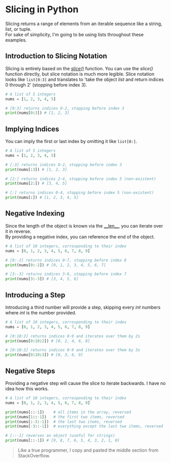 # Slicing in Python
Slicing returns a range of elements from an iterable sequence like a string, list, or tuple. <br />
For sake of simplicity, I'm going to be using lists throughout these examples.

## Introduction to Slicing Notation
Slicing is entirely based on the [_slice()_](https://www.w3schools.com/python/ref_func_slice.asp) function.
You can use the _slice()_ function directly, but slice notation is much more legible. Slice notation looks like
`list[0:3]` and translates to 'take the object _list_ and return indices 0 through 2' (stopping before index 3).

```Python
# A list of 5 integers
nums = [1, 2, 3, 4, 5]

# [0:3] returns indices 0-2, stopping before index 3
print(nums[0:3]) # [1, 2, 3]
```

## Implying Indices
You can imply the first or last index by omitting it like `list[0:]`.

```Python
# A list of 5 integers
nums = [1, 2, 3, 4, 5]

# [:3] returns indices 0-2, stopping before index 3
print(nums[:3]) # [1, 2, 3]

# [2:] returns indices 2-4, stopping before index 5 (non-existent)
print(nums[2:]) # [3, 4, 5]

# [:] returns indices 0-4, stopping before index 5 (non-existent)
print(nums[:]) # [1, 2, 3, 4, 5]
```

## Negative Indexing
Since the length of the object is known via the [\_\_len\_\_](https://stackoverflow.com/questions/49929998/what-is-magic-about-len/49930062), you can iterate over it in 
reverse. <br /> 
By providing a negative index, you can reference the end of the object. 

```Python
# A list of 10 integers, corrosponding to their index
nums = [0, 1, 2, 3, 4, 5, 6, 7, 8, 9]

# [0:-2] returns indices 0-7, stopping before index 8
print(nums[0:-2]) # [0, 1, 2, 3, 4, 5, 6, 7]

# [3:-3] returns indices 3-6, stopping before index 7
print(nums[3:-3]) # [3, 4, 5, 6]
```

## Introducing a Step
Introducing a third number will provide a step, skipping every _int_ numbers where _int_ is the number provided. <br />

```Python
# A list of 10 integers, corrosponding to their index
nums = [0, 1, 2, 3, 4, 5, 6, 7, 8, 9]

# [0:10:2] returns indices 0-9 and iterates over them by 2s
print(nums[0:10:2]) # [0, 2, 4, 6, 8]

# [0:10:3] returns indices 0-9 and iterates over them by 3s
print(nums[0:10:3]) # [0, 3, 6, 9]
```

## Negative Steps
Providing a negative step will cause the slice to iterate backwards.
I have no idea how this works.

```Python
# A list of 10 integers, corrosponding to their index
nums = [0, 1, 2, 3, 4, 5, 6, 7, 8, 9]

print(nums[::-1])    # all items in the array, reversed
print(nums[1::-1])   # the first two items, reversed
print(nums[:-3:-1])  # the last two items, reversed
print(nums[-3::-1])  # everything except the last two items, reversed

# [::-1] reverses an object (useful for strings)
print(nums[::-1]) # [9, 8, 7, 6, 5, 4, 3, 2, 1, 0]
```
> Like a true programmer, I copy and pasted the middle section from StackOverflow.
